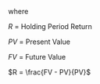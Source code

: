 where

$R$ = Holding Period Return

$PV$ = Present Value

$FV$ = Future Value

$R = \frac{FV - PV}{PV}$
